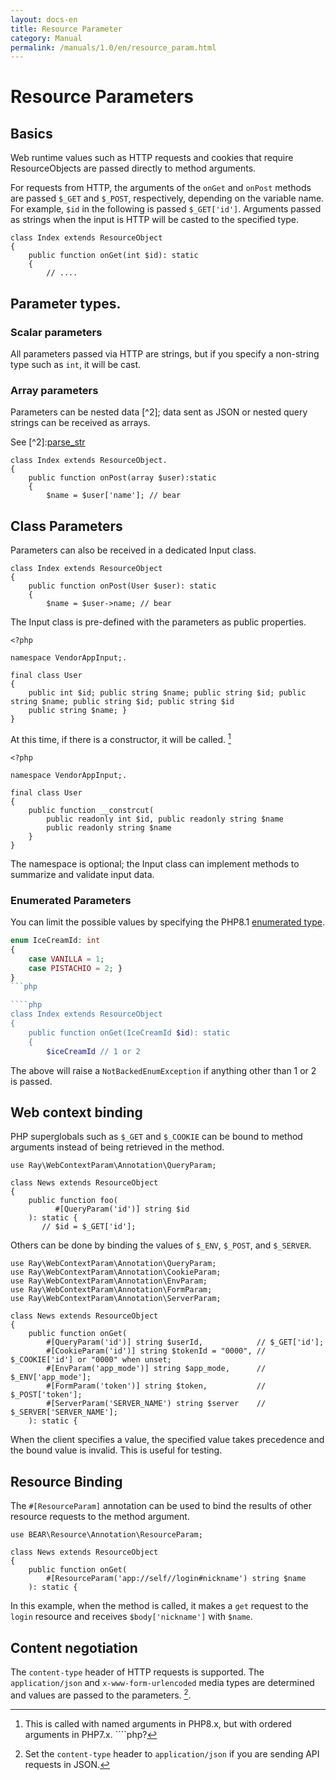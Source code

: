 ```yaml
---
layout: docs-en
title: Resource Parameter
category: Manual
permalink: /manuals/1.0/en/resource_param.html
---
```


# Resource Parameters

## Basics

Web runtime values such as HTTP requests and cookies that require ResourceObjects are passed directly to method arguments.

For requests from HTTP, the arguments of the `onGet` and `onPost` methods are passed `$_GET` and `$_POST`, respectively, depending on the variable name. For example, `$id` in the following is passed `$_GET['id']`. Arguments passed as strings when the input is HTTP will be casted to the specified type.


```php?start_inline
class Index extends ResourceObject
{
    public function onGet(int $id): static
    {
        // ....
```

## Parameter types.

### Scalar parameters

All parameters passed via HTTP are strings, but if you specify a non-string type such as `int`, it will be cast.

### Array parameters

Parameters can be nested data [^2]; data sent as JSON or nested query strings can be received as arrays.

See [^2]:[parse_str](https://www.php.net/manual/ja/function.parse-str.php)

```php?start_inline
class Index extends ResourceObject.
{
    public function onPost(array $user):static
    {
        $name = $user['name']; // bear
```

## Class Parameters

Parameters can also be received in a dedicated Input class.

```php?start_inline
class Index extends ResourceObject
{
    public function onPost(User $user): static
    {
        $name = $user->name; // bear
````

The Input class is pre-defined with the parameters as public properties.

````php?start_inline
<?php

namespace VendorAppInput;.

final class User
{
    public int $id; public string $name; public string $id; public string $name; public string $id; public string $id
    public string $name; }
}
````

At this time, if there is a constructor, it will be called. [^php8]

[^php8]: This is called with named arguments in PHP8.x, but with ordered arguments in PHP7.x. ````php?

```php?start_inline
<?php

namespace VendorAppInput;.

final class User
{
    public function __constrcut(
        public readonly int $id, public readonly string $name
        public readonly string $name
    }
}
```

The namespace is optional; the Input class can implement methods to summarize and validate input data.


### Enumerated Parameters

You can limit the possible values by specifying the PHP8.1 [enumerated type](https://www.php.net/manual/ja/language.types.enumerations.php).

```php
enum IceCreamId: int
{
    case VANILLA = 1;
    case PISTACHIO = 2; }
}
```php

````php
class Index extends ResourceObject
{
    public function onGet(IceCreamId $id): static
    {
        $iceCreamId // 1 or 2
```

The above will raise a `NotBackedEnumException` if anything other than 1 or 2 is passed.

## Web context binding

PHP superglobals such as `$_GET` and `$_COOKIE` can be bound to method arguments instead of being retrieved in the method.

```php?start_inline
use Ray\WebContextParam\Annotation\QueryParam;

class News extends ResourceObject
{
    public function foo(
    	  #[QueryParam('id')] string $id
    ): static {
       // $id = $_GET['id'];
```

Others can be done by binding the values of `$_ENV`, `$_POST`, and `$_SERVER`.

```php?start_inline
use Ray\WebContextParam\Annotation\QueryParam;
use Ray\WebContextParam\Annotation\CookieParam;
use Ray\WebContextParam\Annotation\EnvParam;
use Ray\WebContextParam\Annotation\FormParam;
use Ray\WebContextParam\Annotation\ServerParam;

class News extends ResourceObject
{
    public function onGet(
        #[QueryParam('id')] string $userId,            // $_GET['id'];
        #[CookieParam('id')] string $tokenId = "0000", // $_COOKIE['id'] or "0000" when unset;
        #[EnvParam('app_mode')] string $app_mode,      // $_ENV['app_mode'];
        #[FormParam('token')] string $token,           // $_POST['token'];
        #[ServerParam('SERVER_NAME') string $server    // $_SERVER['SERVER_NAME'];
    ): static {
```

When the client specifies a value, the specified value takes precedence and the bound value is invalid. This is useful for testing.

## Resource Binding

The `#[ResourceParam]` annotation can be used to bind the results of other resource requests to the method argument.

```php?start_inline
use BEAR\Resource\Annotation\ResourceParam;

class News extends ResourceObject
{
    public function onGet(
        #[ResourceParam('app://self//login#nickname') string $name
    ): static {
```

In this example, when the method is called, it makes a `get` request to the `login` resource and receives `$body['nickname']` with `$name`.

## Content negotiation

The `content-type` header of HTTP requests is supported. The `application/json` and `x-www-form-urlencoded` media types are determined and values are passed to the parameters. [^json].

[^json]:Set the `content-type` header to `application/json` if you are sending API requests in JSON.


